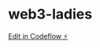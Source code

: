 # web3-ladies

[Edit in Codeflow ⚡️](https://stackblitz.com/~/github.com/AlhassanMariam/web3-ladies)